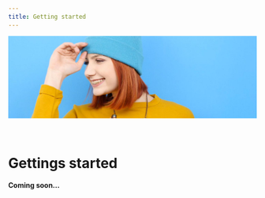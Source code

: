 ```yaml
---
title: Getting started
---
```


![A Plugin.IO branded banner that shows a young woman in front of a vivid blue background.](https://raw.githubusercontent.com/pluginio/static-content/main/lang/en/docs/v1/images/header_banner.jpg)

<br />

<h1>Gettings started</h1>

<h4>Coming soon...</h4>